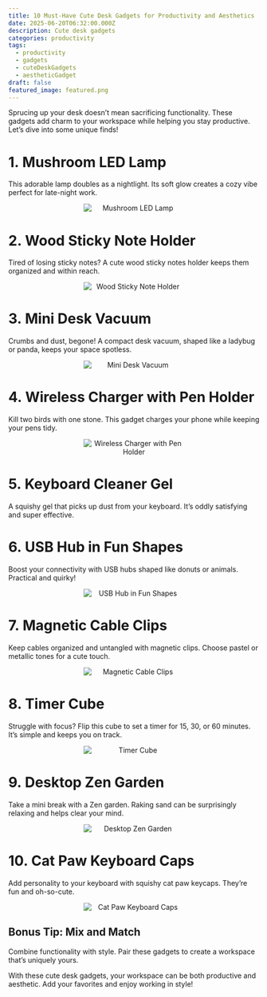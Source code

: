 ```yaml
---
title: 10 Must-Have Cute Desk Gadgets for Productivity and Aesthetics
date: 2025-06-20T06:32:00.000Z
description: Cute desk gadgets
categories: productivity
tags:
  - productivity
  - gadgets
  - cuteDeskGadgets
  - aestheticGadget
draft: false
featured_image: featured.png
---
```

Sprucing up your desk doesn’t mean sacrificing functionality. These gadgets add charm to your workspace while helping you stay productive. Let’s dive into some unique finds!

# 1. Mushroom LED Lamp

This adorable lamp doubles as a nightlight. Its soft glow creates a cozy vibe perfect for late-night work.
<div style="display: flex; flex-wrap: wrap; gap: 20px; justify-content: center;">

  <div style="flex: 1 1 200px; text-align: center;">
    <img src="https://m.media-amazon.com/images/I/71AT-cS5FcL._AC_SL1500_.jpg" alt="Mushroom LED Lamp" style="max-width: 40%; height: auto; display: block; margin: 0 auto;" />
  </div>

</div>

# 2. Wood Sticky Note Holder

Tired of losing sticky notes? A cute wood sticky notes holder keeps them organized and within reach.
<div style="display: flex; flex-wrap: wrap; gap: 20px; justify-content: center;">

  <div style="flex: 1 1 200px; text-align: center;">
    <img src="https://m.media-amazon.com/images/I/71KGlVF6THL._AC_SL1500_.jpg" alt="Wood Sticky Note Holder" style="max-width: 40%; height: auto; display: block; margin: 0 auto;" />
  </div>

</div>

# 3. Mini Desk Vacuum

Crumbs and dust, begone! A compact desk vacuum, shaped like a ladybug or panda, keeps your space spotless.
<div style="display: flex; flex-wrap: wrap; gap: 20px; justify-content: center;">

  <div style="flex: 1 1 200px; text-align: center;">
    <img src="https://m.media-amazon.com/images/I/51K9yLpTpfL._AC_SL1000_.jpg" alt="Mini Desk Vacuum" style="max-width: 40%; height: auto; display: block; margin: 0 auto;" />
  </div>

</div>

# 4. Wireless Charger with Pen Holder

Kill two birds with one stone. This gadget charges your phone while keeping your pens tidy.
<div style="display: flex; flex-wrap: wrap; gap: 20px; justify-content: center;">

  <div style="flex: 1 1 200px; text-align: center;">
    <img src="https://m.media-amazon.com/images/I/61LNvNeA1SL._AC_SL1500_.jpg" alt="Wireless Charger with Pen Holder" style="max-width: 40%; height: auto; display: block; margin: 0 auto;" />
  </div>

</div>

# 5. Keyboard Cleaner Gel

A squishy gel that picks up dust from your keyboard. It’s oddly satisfying and super effective.

# 6. USB Hub in Fun Shapes

Boost your connectivity with USB hubs shaped like donuts or animals. Practical and quirky!
<div style="display: flex; flex-wrap: wrap; gap: 20px; justify-content: center;">

  <div style="flex: 1 1 200px; text-align: center;">
    <img src="https://m.media-amazon.com/images/I/61jiBbtBrRL._AC_SL1500_.jpg" alt="USB Hub in Fun Shapes" style="max-width: 40%; height: auto; display: block; margin: 0 auto;" />
  </div>

</div>

# 7. Magnetic Cable Clips

Keep cables organized and untangled with magnetic clips. Choose pastel or metallic tones for a cute touch.
<div style="display: flex; flex-wrap: wrap; gap: 20px; justify-content: center;">

  <div style="flex: 1 1 200px; text-align: center;">
    <img src="https://m.media-amazon.com/images/I/71KWcxwRswL._AC_SL1500_.jpg" alt="Magnetic Cable Clips" style="max-width: 40%; height: auto; display: block; margin: 0 auto;" />
  </div>

</div>

# 8. Timer Cube

Struggle with focus? Flip this cube to set a timer for 15, 30, or 60 minutes. It’s simple and keeps you on track.
<div style="display: flex; flex-wrap: wrap; gap: 20px; justify-content: center;">

  <div style="flex: 1 1 200px; text-align: center;">
    <img src="https://m.media-amazon.com/images/I/51aq+OpVfWL._AC_SL1500_.jpg" alt="Timer Cube" style="max-width: 40%; height: auto; display: block; margin: 0 auto;" />
  </div>

</div>

# 9. Desktop Zen Garden

Take a mini break with a Zen garden. Raking sand can be surprisingly relaxing and helps clear your mind.
<div style="display: flex; flex-wrap: wrap; gap: 20px; justify-content: center;">

  <div style="flex: 1 1 200px; text-align: center;">
    <img src="https://m.media-amazon.com/images/I/81n69khuBrL._AC_SL1500_.jpg" alt="Desktop Zen Garden" style="max-width: 40%; height: auto; display: block; margin: 0 auto;" />
  </div>

</div>

# 10. Cat Paw Keyboard Caps

Add personality to your keyboard with squishy cat paw keycaps. They’re fun and oh-so-cute.
<div style="display: flex; flex-wrap: wrap; gap: 20px; justify-content: center;">

  <div style="flex: 1 1 200px; text-align: center;">
    <img src="https://m.media-amazon.com/images/I/61vkTtkJkML._AC_SL1000_.jpg" alt="Cat Paw Keyboard Caps" style="max-width: 40%; height: auto; display: block; margin: 0 auto;" />
  </div>

</div>

## Bonus Tip: Mix and Match

Combine functionality with style. Pair these gadgets to create a workspace that’s uniquely yours.

With these cute desk gadgets, your workspace can be both productive and aesthetic. Add your favorites and enjoy working in style!

